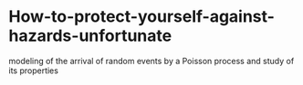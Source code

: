 # How-to-protect-yourself-against-hazards-unfortunate
modeling of the arrival of random events by a Poisson process and study of its properties
